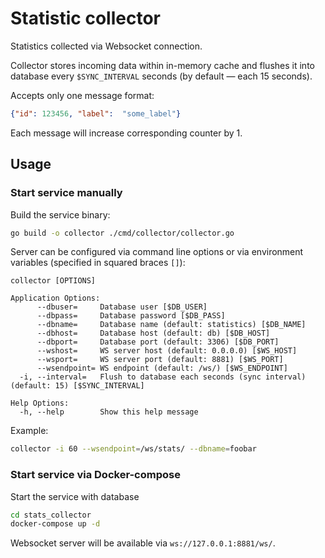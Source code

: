# Statistic collector

Statistics collected via Websocket connection.

Collector stores incoming data within in-memory cache and flushes it into database every `$SYNC_INTERVAL`
seconds (by default — each 15 seconds).

Accepts only one message format:
```json
{"id": 123456, "label":  "some_label"}
```
Each message will increase corresponding counter by 1.

## Usage

### Start service manually

Build the service binary:

```bash
go build -o collector ./cmd/collector/collector.go
```

Server can be configured via command line options or via environment variables (specified in 
squared braces `[]`):

```
collector [OPTIONS]

Application Options:
      --dbuser=     Database user [$DB_USER]
      --dbpass=     Database password [$DB_PASS]
      --dbname=     Database name (default: statistics) [$DB_NAME]
      --dbhost=     Database host (default: db) [$DB_HOST]
      --dbport=     Database port (default: 3306) [$DB_PORT]
      --wshost=     WS server host (default: 0.0.0.0) [$WS_HOST]
      --wsport=     WS server port (default: 8881) [$WS_PORT]
      --wsendpoint= WS endpoint (default: /ws/) [$WS_ENDPOINT]
  -i, --interval=   Flush to database each seconds (sync interval) (default: 15) [$SYNC_INTERVAL]

Help Options:
  -h, --help        Show this help message
```

Example:

```bash
collector -i 60 --wsendpoint=/ws/stats/ --dbname=foobar
```

### Start service via Docker-compose

Start the service with database
```bash
cd stats_collector
docker-compose up -d
```

Websocket server will be available via `ws://127.0.0.1:8881/ws/`. 
